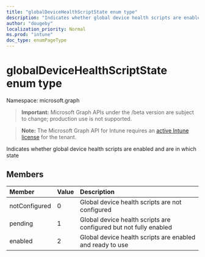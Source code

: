 ```yaml
---
title: "globalDeviceHealthScriptState enum type"
description: "Indicates whether global device health scripts are enabled and are in which state"
author: "dougeby"
localization_priority: Normal
ms.prod: "intune"
doc_type: enumPageType
---
```


# globalDeviceHealthScriptState enum type

Namespace: microsoft.graph

> **Important:** Microsoft Graph APIs under the /beta version are subject to change; production use is not supported.

> **Note:** The Microsoft Graph API for Intune requires an [active Intune license](https://go.microsoft.com/fwlink/?linkid=839381) for the tenant.

Indicates whether global device health scripts are enabled and are in which state

## Members
|Member|Value|Description|
|:---|:---|:---|
|notConfigured|0|Global device health scripts are not configured|
|pending|1|Global device health scripts are configured but not fully enabled|
|enabled|2|Global device health scripts are enabled and ready to use|




